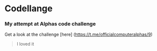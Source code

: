 # Codellange 
### My attempt at Alphas code challenge
Get a look at the challenge [here] (https://t.me/officialcomputeralphas/9)
> I loved it

